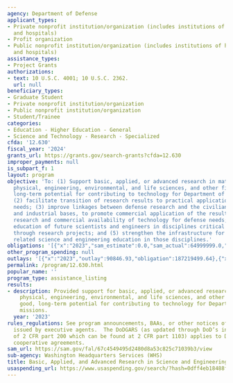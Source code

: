 ```yaml
---
agency: Department of Defense
applicant_types:
- Private nonprofit institution/organization (includes institutions of higher education
  and hospitals)
- Profit organization
- Public nonprofit institution/organization (includes institutions of higher education
  and hospitals)
assistance_types:
- Project Grants
authorizations:
- text: 10 U.S.C. 4001; 10 U.S.C. 2362.
  url: null
beneficiary_types:
- Graduate Student
- Private nonprofit institution/organization
- Public nonprofit institution/organization
- Student/Trainee
categories:
- Education - Higher Education - General
- Science and Technology - Research - Specialized
cfda: '12.630'
fiscal_year: '2024'
grants_url: https://grants.gov/search-grants?cfda=12.630
improper_payments: null
is_subpart_f: 1
layout: program
objective: 'To: (1) Support basic, applied, or advanced research in mathematical,
  physical, engineering, environmental, and life sciences, and other fields with good,
  long-term potential for contributing to technology for Department of Defense missions;
  (2) facilitate transition of research results to practical application for defense
  needs; (3) improve linkages between defense research and the civilian technology
  and industrial bases, to promote commercial application of the results of defense
  research and commercial availability of technology for defense needs; (4) foster
  education of future scientists and engineers in disciplines critical to defense
  through research projects; and (5) strengthen the infrastructure for research and
  related science and engineering education in those disciplines.'
obligations: '[{"x":"2023","sam_estimate":0.0,"sam_actual":64999999.0,"usa_spending_actual":377761944.88},{"x":"2024","sam_estimate":0.0,"sam_actual":74999999.0,"usa_spending_actual":407949684.12},{"x":"2025","sam_estimate":0.0,"sam_actual":0.0,"usa_spending_actual":19352663.14}]'
other_program_spending: null
outlays: '[{"x":"2023","outlay":90846.93,"obligation":187219499.64},{"x":"2024","outlay":0.0,"obligation":153536571.94},{"x":"2025","outlay":0.0,"obligation":2026096.0}]'
permalink: /program/12.630.html
popular_name: ''
program_type: assistance_listing
results:
- description: Provided support for basic, applied, or advanced research in mathematical,
    physical, engineering, environmental, and life sciences, and other fields with
    good, long-term potential for contributing to technology for Department of Defense
    missions.
  year: '2023'
rules_regulations: See program announcements, BAAs, or other notices of funding opportunities
  issued by executive agents.  The DoDGARS (as updated through DoD’s interim implementation
  of 2 CFR part 200 which can be found at 2 CFR part 1103) applies to DoD grants and
  cooperative agreements.
sam_url: https://sam.gov/fal/67c4549495d2480d8a53c825c71039b3/view
sub-agency: Washington Headquarters Services (WHS)
title: Basic, Applied, and Advanced Research in Science and Engineering
usaspending_url: https://www.usaspending.gov/search/?hash=0dff4eb18488f92f6bb4e0baba5d6ad4
---
```

